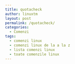 ```yaml
---
title: quotacheck
author: linuxtm
layout: post
permalink: /quotacheck/
categories:
  - Comenzi
tags:
  - comenzi linux
  - comenzi linux de la a la z
  - lista comenzi linux
  - toate comenzile linux
---
```

